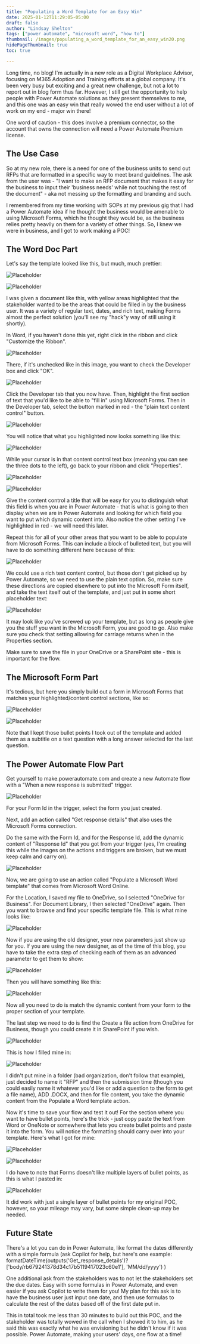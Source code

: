 ```yaml
---
title: "Populating a Word Template for an Easy Win"
date: 2025-01-12T11:29:05-05:00
draft: false
author: "Lindsay Shelton"
tags: ["power automate", "microsoft word", "how to"]
thumbnail: /images/populating_a_word_template_for_an_easy_win20.png
hidePageThumbnail: true
toc: true

---
```


Long time, no blog!  I'm actually in a new role as a Digital Workplace Advisor, focusing on M365 Adoption and Training efforts at a global company.  It's been very busy but exciting and a great new challenge, but not a lot to report out in blog form thus far.  However, I still get the opportunity to help people with Power Automate solutions as they present themselves to me, and this one was an easy win that really wowed the end user without a lot of work on my end - major win there!

One word of caution - this does involve a premium connector, so the account that owns the connection will need a Power Automate Premium license.

## The Use Case

So at my new role, there is a need for one of the business units to send out RFPs that are formatted in a specific way to meet brand guidelines.  The ask from the user was - "I want to make an RFP document that makes it easy for the business to input their 'business needs' while not touching the rest of the document" - aka not messing up the formatting and branding and such.  

I remembered from my time working with SOPs at my previous gig that I had a Power Automate idea if he thought the business would be amenable to using Microsoft Forms, which he thought they would be, as the business relies pretty heavily on them for a variety of other things.  So, I knew we were in business, and I got to work making a POC!

## The Word Doc Part

Let's say the template looked like this, but much, much prettier:

![Placeholder](/images/populating_a_word_template_for_an_easy_win1.png)

![Placeholder](/images/populating_a_word_template_for_an_easy_win2.png)

I was given a document like this, with yellow areas highlighted that the stakeholder wanted to be the areas that could be filled in by the business user.  It was a variety of regular text, dates, and rich text, making Forms almost the perfect solution (you'll see my "hack"y way of still using it shortly).

In Word, if you haven't done this yet, right click in the ribbon and click "Customize the Ribbon".

![Placeholder](/images/populating_a_word_template_for_an_easy_win3.png)

There, if it's unchecked like in this image, you want to check the Developer box and click "OK".

![Placeholder](/images/populating_a_word_template_for_an_easy_win4.png)

Click the Developer tab that you now have.  Then, highlight the first section of text that you'd like to be able to "fill in" using Microsoft Forms.  Then in the Developer tab, select the button marked in red - the "plain text content control" button.

![Placeholder](/images/populating_a_word_template_for_an_easy_win5.png)

You will notice that what you highlighted now looks something like this:

![Placeholder](/images/populating_a_word_template_for_an_easy_win6.png)

While your cursor is in that content control text box (meaning you can see the three dots to the left), go back to your ribbon and click "Properties".

![Placeholder](/images/populating_a_word_template_for_an_easy_win7.png)

![Placeholder](/images/populating_a_word_template_for_an_easy_win8.png)

Give the content control a title that will be easy for you to distinguish what this field is when you are in Power Automate - that is what is going to then display when we are in Power Automate and looking for which field you want to put which dynamic content into.  Also notice the other setting I've highlighted in red - we will need this later.

Repeat this for all of your other areas that you want to be able to populate from Microsoft Forms.  This can include a block of bulleted text, but you will have to do something different here because of this:

![Placeholder](/images/populating_a_word_template_for_an_easy_win9.png)

We could use a rich text content control, but those don't get picked up by Power Automate, so we need to use the plain text option.  So, make sure these directions are copied elsewhere to put into the Microsoft Form itself, and take the text itself out of the template, and just put in some short placeholder text:

![Placeholder](/images/populating_a_word_template_for_an_easy_win10.png)

It may look like you've screwed up your template, but as long as people give you the stuff you want in the Microsoft Form, you are good to go.  Also make sure you check that setting allowing for carriage returns when in the Properties section.

Make sure to save the file in your OneDrive or a SharePoint site - this is important for the flow.

## The Microsoft Form Part

It's tedious, but here you simply build out a form in Microsoft Forms that matches your highlighted/content control sections, like so:

![Placeholder](/images/populating_a_word_template_for_an_easy_win11.png)

![Placeholder](/images/populating_a_word_template_for_an_easy_win12.png)

Note that I kept those bullet points I took out of the template and added them as a subtitle on a text question with a long answer selected for the last question.

## The Power Automate Flow Part

Get yourself to make.powerautomate.com and create a new Automate flow with a "When a new response is submitted" trigger.

![Placeholder](/images/populating_a_word_template_for_an_easy_win13.png)

For your Form Id in the trigger, select the form you just created.

Next, add an action called "Get response details" that also uses the Microsoft Forms connection.

Do the same with the Form Id, and for the Response Id, add the dynamic content of "Response Id" that you got from your trigger (yes, I'm creating this while the images on the actions and triggers are broken, but we must keep calm and carry on).

![Placeholder](/images/populating_a_word_template_for_an_easy_win14.png)

Now, we are going to use an action called "Populate a Microsoft Word template" that comes from Microsoft Word Online. 

For the Location, I saved my file to OneDrive, so I selected "OneDrive for Business".  For Document Library, I then selected "OneDrive" again.  Then you want to browse and find your specific template file.  This is what mine looks like:

![Placeholder](/images/populating_a_word_template_for_an_easy_win15.png)

Now if you are using the old designer, your new parameters just show up for you.  If you are using the new designer, as of the time of this blog, you have to take the extra step of checking each of them as an advanced parameter to get them to show:

![Placeholder](/images/populating_a_word_template_for_an_easy_win16.png)

Then you will have something like this:

![Placeholder](/images/populating_a_word_template_for_an_easy_win17.png)

Now all you need to do is match the dynamic content from your form to the proper section of your template.

The last step we need to do is find the Create a file action from OneDrive for Business, though you could create it in SharePoint if you wish.  

![Placeholder](/images/populating_a_word_template_for_an_easy_win18.png)

This is how I filled mine in:

![Placeholder](/images/populating_a_word_template_for_an_easy_win19.png)

I didn't put mine in a folder (bad organization, don't follow that example), just decided to name it "RFP" and then the submission time (though you could easily name it whatever you'd like or add a question to the form to get a file name), ADD .DOCX, and then for file content, you take the dynamic content from the Populate a Word template action.

Now it's time to save your flow and test it out!  For the section where you want to have bullet points, here's the trick - just copy paste the text from Word or OneNote or somewhere that lets you create bullet points and paste it into the form.  You will notice the formatting should carry over into your template.  Here's what I got for mine:

![Placeholder](/images/populating_a_word_template_for_an_easy_win20.png)

![Placeholder](/images/populating_a_word_template_for_an_easy_win21.png)

I do have to note that Forms doesn't like multiple layers of bullet points, as this is what I pasted in:

![Placeholder](/images/populating_a_word_template_for_an_easy_win22.png)

It did work with just a single layer of bullet points for my original POC, however, so your mileage may vary, but some simple clean-up may be needed.

## Future State

There's a lot you can do in Power Automate, like format the dates differently with a simple formula (ask Copilot for help, but here's one example: formatDateTime(outputs('Get_response_details')?['body/rb679241378d34c17b5119417023c60e1'], 'MM/dd/yyyy')
)

One additional ask from the stakeholders was to not let the stakeholders set the due dates.  Easy with some formulas in Power Automate, and even easier if you ask Copilot to write them for you!  My plan for this ask is to have the business user just input one date, and then use formulas to calculate the rest of the dates based off of the first date put in.

This in total took me less than 30 minutes to build out this POC, and the stakeholder was totally wowed in the call when I showed it to him, as he said this was exactly what he was envisioning but he didn't know if it was possible.  Power Automate, making your users' days, one flow at a time!

<!-- Google tag (gtag.js) -->
<script async src="https://www.googletagmanager.com/gtag/js?id=G-CN3PDT3T20"></script>
<script>
  window.dataLayer = window.dataLayer || [];
  function gtag(){dataLayer.push(arguments);}
  gtag('js', new Date());

  gtag('config', 'G-CN3PDT3T20');
</script>
